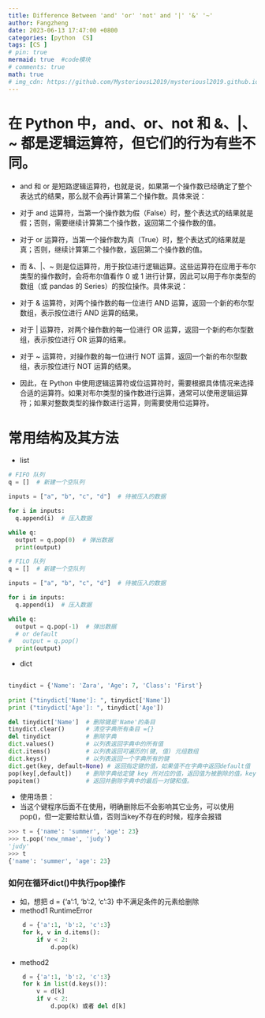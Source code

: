 ```yaml
---
title: Difference Between 'and' 'or' 'not' and '|' '&' '~'
author: Fangzheng
date: 2023-06-13 17:47:00 +0800
categories: [python  CS]
tags: [CS ]
# pin: true
mermaid: true  #code模块
# comments: true
math: true
# img_cdn: https://github.com/MysteriousL2019/mysteriousl2019.github.io/tree/master/assets/img/
---
```

# 在 Python 中，and、or、not 和 &、|、~ 都是逻辑运算符，但它们的行为有些不同。

* and 和 or 是短路逻辑运算符，也就是说，如果第一个操作数已经确定了整个表达式的结果，那么就不会再计算第二个操作数。具体来说：

* 对于 and 运算符，当第一个操作数为假（False）时，整个表达式的结果就是假；否则，需要继续计算第二个操作数，返回第二个操作数的值。
* 对于 or 运算符，当第一个操作数为真（True）时，整个表达式的结果就是真；否则，继续计算第二个操作数，返回第二个操作数的值。
* 而 &、\|、~ 则是位运算符，用于按位进行逻辑运算。这些运算符在应用于布尔类型的操作数时，会将布尔值看作 0 或 1 进行计算，因此可以用于布尔类型的数组（或 pandas 的 Series）的按位操作。具体来说：

* 对于 & 运算符，对两个操作数的每一位进行 AND 运算，返回一个新的布尔型数组，表示按位进行 AND 运算的结果。
* 对于 \| 运算符，对两个操作数的每一位进行 OR 运算，返回一个新的布尔型数组，表示按位进行 OR 运算的结果。
* 对于 ~ 运算符，对操作数的每一位进行 NOT 运算，返回一个新的布尔型数组，表示按位进行 NOT 运算的结果。
* 因此，在 Python 中使用逻辑运算符或位运算符时，需要根据具体情况来选择合适的运算符。如果对布尔类型的操作数进行运算，通常可以使用逻辑运算符；如果对整数类型的操作数进行运算，则需要使用位运算符。
# 常用结构及其方法
* list
```python
# FIFO 队列
q = []  # 新建一个空队列

inputs = ["a", "b", "c", "d"]  # 待被压入的数据

for i in inputs:  
  q.append(i)  # 压入数据

while q:
  output = q.pop(0)  # 弹出数据
  print(output)
```
```python
# FILO 队列
q = []  # 新建一个空队列

inputs = ["a", "b", "c", "d"]  # 待被压入的数据

for i in inputs:  
  q.append(i)  # 压入数据

while q:
  output = q.pop(-1)  # 弹出数据
  # or default
#   output = q.pop()
  print(output)
```
* dict
```python
 
tinydict = {'Name': 'Zara', 'Age': 7, 'Class': 'First'}
 
print ("tinydict['Name']: ", tinydict['Name'])
print ("tinydict['Age']: ", tinydict['Age'])
```
```python
del tinydict['Name']  # 删除键是'Name'的条目
tinydict.clear()      # 清空字典所有条目 ={}
del tinydict          # 删除字典
dict.values()         # 以列表返回字典中的所有值
dict.items()          # 以列表返回可遍历的(键, 值) 元组数组
dict.keys()           # 以列表返回一个字典所有的键
dict.get(key, default=None) # 返回指定键的值，如果值不在字典中返回default值
pop(key[,default])    # 删除字典给定键 key 所对应的值，返回值为被删除的值。key值必须给出。 否则，返回default值。
popitem()             # 返回并删除字典中的最后一对键和值。

```
* 使用场景：
* 当这个键程序后面不在使用，明确删除后不会影响其它业务，可以使用pop()，但一定要给默认值，否则当key不存在的时候，程序会报错
```python
>>> t = {'name': 'summer', 'age': 23}
>>> t.pop('new_nmae', 'judy')
'judy'
>>> t
{'name': 'summer', 'age': 23}

```
### 如何在循环dict()中执行pop操作
* 如，想把 d = {‘a’:1, ‘b’:2, ‘c’:3} 中不满足条件的元素给删除
* method1 RuntimeError
```python
	d = {'a':1, 'b':2, 'c':3} 
	for k, v in d.items():
        if v < 2:
            d.pop(k)
```
* method2 
```python
	d = {'a':1, 'b':2, 'c':3} 
	for k in list(d.keys()):
		v = d[k]
        if v < 2:
            d.pop(k) 或者 del d[k]
```


